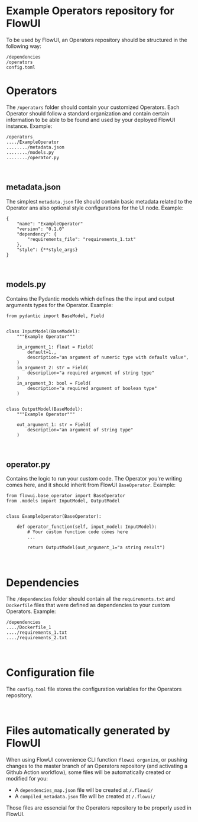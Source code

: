 # Example Operators repository for FlowUI
To be used by FlowUI, an Operators repository should be structured in the following way:
```
/dependencies
/operators
config.toml
```

# Operators
The `/operators` folder should contain your customized Operators. Each Operator should follow a standard organization and contain certain information to be able to be found and used by your deployed FlowUI instance. Example:
```
/operators
..../ExampleOperator
......../metadata.json
......../models.py
......../operator.py
```
<br>

## metadata.json
The simplest `metadata.json` file should contain basic metadata related to the Operator ans also optional style configurations for the UI node. Example:
```
{
    "name": "ExampleOperator"
    "version": "0.1.0"
    "dependency": {
        "requirements_file": "requirements_1.txt"
    },
    "style": {**style_args}
}
```
<br>

## models.py
Contains the Pydantic models which defines the the input and output arguments types for the Operator. Example:
```
from pydantic import BaseModel, Field


class InputModel(BaseModel):
    """Example Operator"""

    in_argument_1: float = Field(
        default=1.,
        description="an argument of numeric type with default value",
    )
    in_argument_2: str = Field(
        description="a required argument of string type"
    )
    in_argument_3: bool = Field(
        description="a required argument of boolean type"
    )


class OutputModel(BaseModel):
    """Example Operator"""

    out_argument_1: str = Field(
        description="an argument of string type"
    )
```
<br>

## operator.py
Contains the logic to run your custom code. The Operator you're writing comes here, and it should inherit from FlowUI `BaseOperator`. Example:
```
from flowui.base_operator import BaseOperator
from .models import InputModel, OutputModel


class ExampleOperator(BaseOperator):

    def operator_function(self, input_model: InputModel):
        # Your custom function code comes here
        ...

        return OutputModel(out_argument_1="a string result")
```
<br>


# Dependencies
The `/dependencies` folder should contain all the `requirements.txt` and `Dockerfile` files that were defined as dependencies to your custom Operators. Example:

```
/dependencies
..../Dockerfile_1
..../requirements_1.txt
..../requirements_2.txt
```

<br>

# Configuration file
The `config.toml` file stores the configuration variables for the Operators repository.

<br>

# Files automatically generated by FlowUI
When using FlowUI convenience CLI function `flowui organize`, or pushing changes to the master branch of an Operators repository (and activating a Github Action workflow), some files will be automatically created or modified for you:
- A `dependencies_map.json` file will be created at `/.flowui/`
- A `compiled_metadata.json` file will be created at `/.flowui/`

Those files are essencial for the Operators repository to be properly used in FlowUI.
